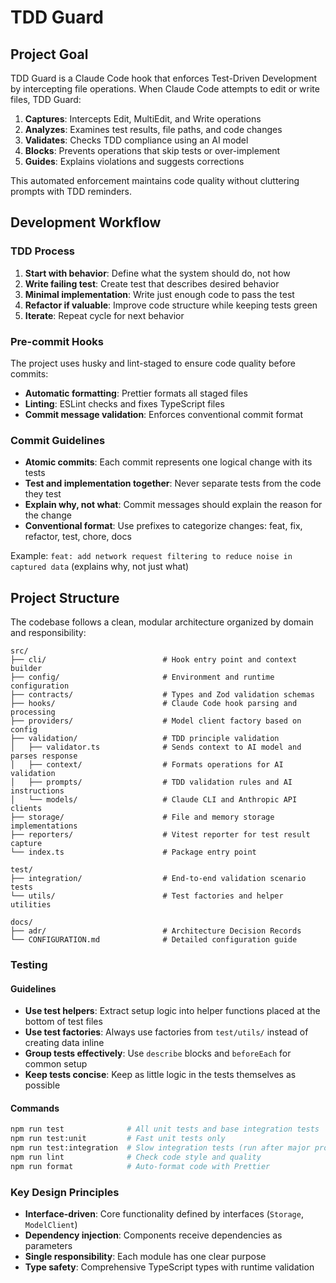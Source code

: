 # TDD Guard

## Project Goal

TDD Guard is a Claude Code hook that enforces Test-Driven Development by intercepting file operations.
When Claude Code attempts to edit or write files, TDD Guard:

1. **Captures**: Intercepts Edit, MultiEdit, and Write operations
2. **Analyzes**: Examines test results, file paths, and code changes
3. **Validates**: Checks TDD compliance using an AI model
4. **Blocks**: Prevents operations that skip tests or over-implement
5. **Guides**: Explains violations and suggests corrections

This automated enforcement maintains code quality without cluttering prompts with TDD reminders.

## Development Workflow

### TDD Process

1. **Start with behavior**: Define what the system should do, not how
2. **Write failing test**: Create test that describes desired behavior
3. **Minimal implementation**: Write just enough code to pass the test
4. **Refactor if valuable**: Improve code structure while keeping tests green
5. **Iterate**: Repeat cycle for next behavior

### Pre-commit Hooks

The project uses husky and lint-staged to ensure code quality before commits:

- **Automatic formatting**: Prettier formats all staged files
- **Linting**: ESLint checks and fixes TypeScript files
- **Commit message validation**: Enforces conventional commit format

### Commit Guidelines

- **Atomic commits**: Each commit represents one logical change with its tests
- **Test and implementation together**: Never separate tests from the code they test
- **Explain why, not what**: Commit messages should explain the reason for the change
- **Conventional format**: Use prefixes to categorize changes: feat, fix, refactor, test, chore, docs

Example: `feat: add network request filtering to reduce noise in captured data` (explains why, not just what)

## Project Structure

The codebase follows a clean, modular architecture organized by domain and responsibility:

```
src/
├── cli/                          # Hook entry point and context builder
├── config/                       # Environment and runtime configuration
├── contracts/                    # Types and Zod validation schemas
├── hooks/                        # Claude Code hook parsing and processing
├── providers/                    # Model client factory based on config
├── validation/                   # TDD principle validation
│   ├── validator.ts              # Sends context to AI model and parses response
│   ├── context/                  # Formats operations for AI validation
│   ├── prompts/                  # TDD validation rules and AI instructions
│   └── models/                   # Claude CLI and Anthropic API clients
├── storage/                      # File and memory storage implementations
├── reporters/                    # Vitest reporter for test result capture
└── index.ts                      # Package entry point

test/
├── integration/                  # End-to-end validation scenario tests
└── utils/                        # Test factories and helper utilities

docs/
├── adr/                          # Architecture Decision Records
└── CONFIGURATION.md              # Detailed configuration guide
```

### Testing

#### Guidelines

- **Use test helpers**: Extract setup logic into helper functions placed at the bottom of test files
- **Use test factories**: Always use factories from `test/utils/` instead of creating data inline
- **Group tests effectively**: Use `describe` blocks and `beforeEach` for common setup
- **Keep tests concise**: Keep as little logic in the tests themselves as possible

#### Commands

```bash
npm run test              # All unit tests and base integration tests
npm run test:unit         # Fast unit tests only
npm run test:integration  # Slow integration tests (run after major prompt changes)
npm run lint              # Check code style and quality
npm run format            # Auto-format code with Prettier
```

### Key Design Principles

- **Interface-driven**: Core functionality defined by interfaces (`Storage`, `ModelClient`)
- **Dependency injection**: Components receive dependencies as parameters
- **Single responsibility**: Each module has one clear purpose
- **Type safety**: Comprehensive TypeScript types with runtime validation

